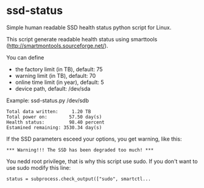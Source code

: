 # ssd-status
Simple human readable SSD health status python script for Linux.

This script generate readable health status using smarttools (http://smartmontools.sourceforge.net/).

You can define
- the factory limit (in TB), default: 75
- warning limit (in TB), default: 70
- online time limit (in year), default: 5
- device path, default: /dev/sda

Example:
ssd-status.py /dev/sdb

    Total data written:     1.20 TB
    Total power on:        57.50 day(s)
    Health status:         98.40 percent
    Estamined remaining: 3530.34 day(s)

If the SSD parameters esceed your options, you get warning, like this:

    *** Warning!!! The SSD has been degraded too much! ***

You nedd root privilege, that is why this script use sudo. If you don't want to use sudo modify this line:

    status = subprocess.check_output(["sudo", smartctl...
